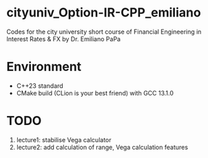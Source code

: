 # cityuniv_Option-IR-CPP_emiliano
Codes for the city university short course of Financial Engineering in Interest Rates &amp; FX by Dr. Emiliano PaPa

# Environment
- C++23 standard
- CMake build (CLion is your best friend) with GCC 13.1.0

# TODO
1. lecture1: stabilise Vega calculator
2. lecture2: add calculation of range, Vega calculation features
